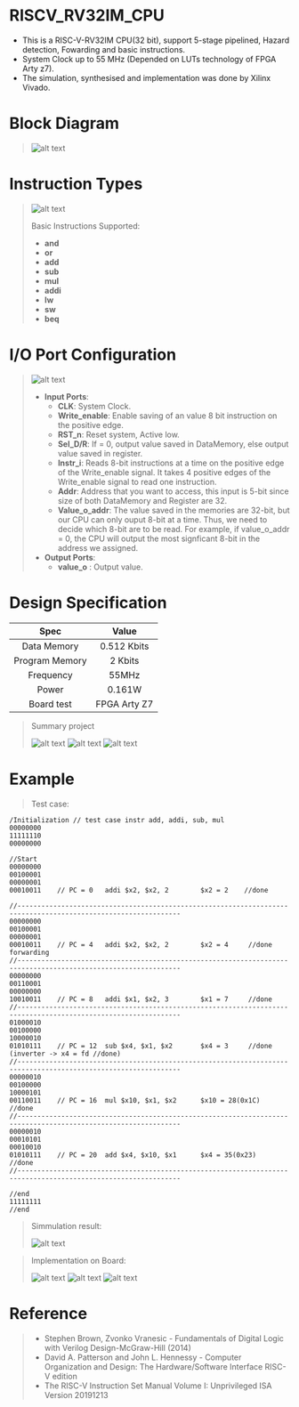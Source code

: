# RISCV_RV32IM_CPU
* This is a RISC-V-RV32IM CPU(32 bit), support 5-stage pipelined, Hazard detection, Fowarding and basic instructions.
* System Clock up to 55 MHz (Depended on LUTs technology of FPGA Arty z7).
* The simulation, synthesised and implementation was done by Xilinx Vivado.

# Block Diagram
>![alt text](image/block_diagram.png)

# Instruction Types
>![alt text](image/InstructionType.png)
>
>
> Basic Instructions Supported:
> * __and__
> * __or__
> * __add__
> * __sub__
> * __mul__
> * __addi__
> * __lw__
> * __sw__
> * __beq__

# I/O Port Configuration
>![alt text](image/RiscV32IM-IO.png)
> * __Input Ports__:
>   * __CLK__: System Clock.
>   * __Write_enable__: Enable saving of an value 8 bit instruction on the positive edge.
>   * __RST_n__: Reset system, Active low.
>   * __Sel_D/R__: If = 0, output value saved in DataMemory, else output value saved in register.
>   * __Instr_i__: Reads 8-bit instructions at a time on the positive edge of the Write_enable signal. It takes 4 positive edges of the Write_enable signal to read one instruction.
>   * __Addr__: Address that you want to access, this input is 5-bit since size of both DataMemory and Register are 32.
>   * __Value_o_addr__: The value saved in the memories are 32-bit, but our CPU can only ouput 8-bit at a time. Thus, we need to decide which 8-bit are to be read. For example, if value_o_addr = 0, the CPU will output the most signficant 8-bit in the address we assigned.
> * __Output Ports__:
>   * __value_o__ : Output value.

# Design Specification

|Spec|Value|
|:----:|:-----:|
|Data Memory|0.512 Kbits|
|Program Memory|2 Kbits|
|Frequency|55MHz|
|Power|0.161W|
|Board test| FPGA Arty Z7|

> Summary project
> 
> ![alt text](image/3.png)
> ![alt text](image/4.png)
> ![alt text](image/2.png)
# Example

>Test case:
```
/Initialization // test case instr add, addi, sub, mul
00000000
11111110
00000000

//Start
00000000
00100001
00000001
00010011    // PC = 0 	addi $x2, $x2, 2		$x2 = 2    //done

//---------------------------------------------------------------------------------------------------------------
00000000
00100001
00000001
00010011    // PC = 4	addi $x2, $x2, 2		$x2 = 4     //done forwarding
//---------------------------------------------------------------------------------------------------------------
00000000
00110001
00000000
10010011    // PC = 8	addi $x1, $x2, 3        $x1 = 7     //done
//---------------------------------------------------------------------------------------------------------------
01000010
00100000
10000010
01010111    // PC = 12	sub $x4, $x1, $x2       $x4 = 3     //done (inverter -> x4 = fd //done)
//---------------------------------------------------------------------------------------------------------------
00000010
00100000
10000101
00110011    // PC = 16	mul $x10, $x1, $x2      $x10 = 28(0x1C)  //done
//---------------------------------------------------------------------------------------------------------------
00000010
00010101
00010010
01010111    // PC = 20	add $x4, $x10, $x1      $x4 = 35(0x23)   //done
//---------------------------------------------------------------------------------------------------------------

//end
11111111
//end
```
>Simmulation result:
>
>![alt text](image/1.png)

>Implementation on Board:
>
>![alt text](image/1.jpg)
>![alt text](image/2.jpg)
>![alt text](image/3.jpg)

# Reference
> * Stephen Brown, Zvonko Vranesic - Fundamentals of Digital Logic with Verilog Design-McGraw-Hill (2014)
> * David A. Patterson and John L. Hennessy - Computer Organization and Design: The Hardware/Software Interface RISC-V edition
> * The RISC-V Instruction Set Manual Volume I: Unprivileged ISA Version 20191213